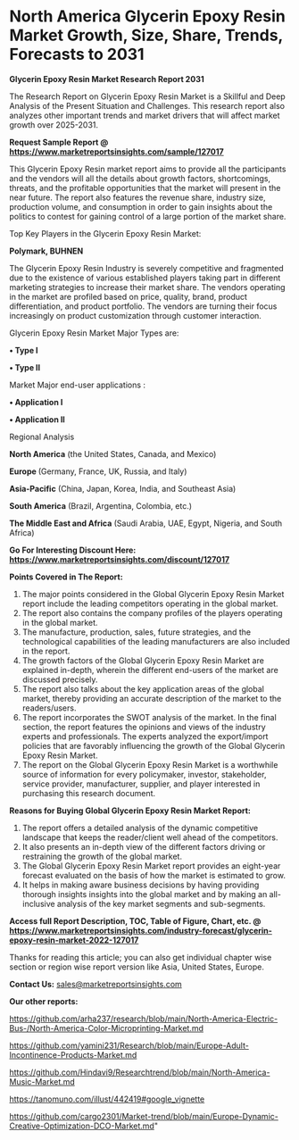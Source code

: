 # North America Glycerin Epoxy Resin Market Growth, Size, Share, Trends, Forecasts to 2031

<strong>Glycerin Epoxy Resin Market Research Report 2031</strong>

The Research Report on Glycerin Epoxy Resin Market is a Skillful and Deep Analysis of the Present Situation and Challenges. This research report also analyzes other important trends and market drivers that will affect market growth over 2025-2031.

<strong>Request Sample Report @ <a href=https://www.marketreportsinsights.com/sample/127017>https://www.marketreportsinsights.com/sample/127017</a></strong>

This Glycerin Epoxy Resin market report aims to provide all the participants and the vendors will all the details about growth factors, shortcomings, threats, and the profitable opportunities that the market will present in the near future. The report also features the revenue share, industry size, production volume, and consumption in order to gain insights about the politics to contest for gaining control of a large portion of the market share.

Top Key Players in the Glycerin Epoxy Resin Market:

<strong>Polymark, BUHNEN</strong>

The Glycerin Epoxy Resin Industry is severely competitive and fragmented due to the existence of various established players taking part in different marketing strategies to increase their market share. The vendors operating in the market are profiled based on price, quality, brand, product differentiation, and product portfolio. The vendors are turning their focus increasingly on product customization through customer interaction.

Glycerin Epoxy Resin Market Major Types are:

<strong>• Type I

• Type II</strong>

Market Major end-user applications :

<strong>• Application I

• Application II</strong>

Regional Analysis

</u><strong><b>North America</b></strong> (the United States, Canada, and Mexico)

<strong><b>Europe </b></strong>(Germany, France, UK, Russia, and Italy)

<strong><b>Asia-Pacific</b></strong> (China, Japan, Korea, India, and Southeast Asia)

<strong><b>South America</b></strong> (Brazil, Argentina, Colombia, etc.)

<strong><b>The Middle East and Africa</b></strong> (Saudi Arabia, UAE, Egypt, Nigeria, and South Africa)

<strong>Go For Interesting Discount Here: <a href=https://www.marketreportsinsights.com/discount/127017>https://www.marketreportsinsights.com/discount/127017</a></strong>

<strong>Points Covered in The Report:</strong>
<ol>
  <li>The major points considered in the Global Glycerin Epoxy Resin Market report include the leading competitors operating in the global market.</li>
  <li>The report also contains the company profiles of the players operating in the global market.</li>
  <li>The manufacture, production, sales, future strategies, and the technological capabilities of the leading manufacturers are also included in the report.</li>
  <li>The growth factors of the Global Glycerin Epoxy Resin Market are explained in-depth, wherein the different end-users of the market are discussed precisely.</li>
  <li>The report also talks about the key application areas of the global market, thereby providing an accurate description of the market to the readers/users.</li>
  <li>The report incorporates the SWOT analysis of the market. In the final section, the report features the opinions and views of the industry experts and professionals. The experts analyzed the export/import policies that are favorably influencing the growth of the Global Glycerin Epoxy Resin Market.</li>
  <li>The report on the Global Glycerin Epoxy Resin Market is a worthwhile source of information for every policymaker, investor, stakeholder, service provider, manufacturer, supplier, and player interested in purchasing this research document.</li>
</ol>
<strong>Reasons for Buying Global Glycerin Epoxy Resin Market Report:</strong>

<ol>
  <li>The report offers a detailed analysis of the dynamic competitive landscape that keeps the reader/client well ahead of the competitors.</li>
  <li>It also presents an in-depth view of the different factors driving or restraining the growth of the global market.</li>
  <li>The Global Glycerin Epoxy Resin Market report provides an eight-year forecast evaluated on the basis of how the market is estimated to grow.</li>
  <li>It helps in making aware business decisions by having providing thorough insights insights into the global market and by making an all-inclusive analysis of the key market segments and sub-segments.</li>
</ol>
<strong>Access full Report Description, TOC, Table of Figure, Chart, etc. @ <a href=https://www.marketreportsinsights.com/industry-forecast/glycerin-epoxy-resin-market-2022-127017>https://www.marketreportsinsights.com/industry-forecast/glycerin-epoxy-resin-market-2022-127017</a></strong>


Thanks for reading this article; you can also get individual chapter wise section or region wise report version like Asia, United States, Europe.

<strong>Contact Us:</strong>
sales@marketreportsinsights.com

<strong>Our other reports:</strong>

<a href=https://github.com/arha237/research/blob/main/North-America-Electric-Bus-/North-America-Color-Microprinting-Market.md>https://github.com/arha237/research/blob/main/North-America-Electric-Bus-/North-America-Color-Microprinting-Market.md</a>

<a href=https://github.com/yamini231/Research/blob/main/Europe-Adult-Incontinence-Products-Market.md>https://github.com/yamini231/Research/blob/main/Europe-Adult-Incontinence-Products-Market.md</a>

<a href=https://github.com/Hindavi9/Researchtrend/blob/main/North-America-Music-Market.md>https://github.com/Hindavi9/Researchtrend/blob/main/North-America-Music-Market.md</a>

<a href=https://tanomuno.com/illust/442419#google_vignette>https://tanomuno.com/illust/442419#google_vignette</a>

<a href=https://github.com/cargo2301/Market-trend/blob/main/Europe-Dynamic-Creative-Optimization-DCO-Market.md>https://github.com/cargo2301/Market-trend/blob/main/Europe-Dynamic-Creative-Optimization-DCO-Market.md</a>"
